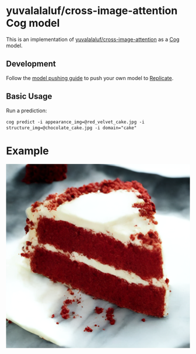 # yuvalalaluf/cross-image-attention Cog model

This is an implementation of [yuvalalaluf/cross-image-attention](https://github.com/camenduru/cross-image-attention-colab) as a [Cog](https://github.com/replicate/cog) model.

## Development

Follow the [model pushing guide](https://replicate.com/docs/guides/push-a-model) to push your own model to [Replicate](https://replicate.com).

## Basic Usage

Run a prediction:

    cog predict -i appearance_img=@red_velvet_cake.jpg -i structure_img=@chocolate_cake.jpg -i domain="cake"


# Example

![alt text](output.png)
